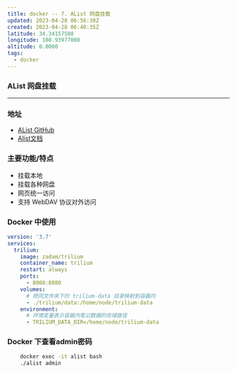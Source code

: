 ```yaml
---
title: docker -- 7. AList 网盘挂载
updated: 2023-04-28 06:56:30Z
created: 2023-04-28 06:40:35Z
latitude: 34.34157500
longitude: 108.93977000
altitude: 0.0000
tags:
  - docker
---
```


### AList 网盘挂载
---

### 地址
- [AList GitHub](https://github.com/alist-org/alist)
- [Alist文档](https://alist.nn.ci/zh/guide/)

### 主要功能/特点
- 挂载本地
- 挂载各种网盘
- 网页统一访问
- 支持 WebDAV 协议对外访问

### Docker 中使用

```yaml
version: '3.7'
services:
  trilium:
    image: zadam/trilium
    container_name: trilium
    restart: always
    ports:
      - 8008:8080
    volumes:
      # 把同文件夹下的 trilium-data 目录映射到容器内
      - ./trilium/data:/home/node/trilium-data
    environment:
      # 环境变量表示容器内笔记数据的存储路径
      - TRILIUM_DATA_DIR=/home/node/trilium-data
```

### Docker 下查看admin密码
```bash
	docker exec -it alist bash
	./alist admin
```